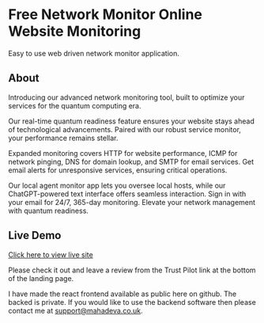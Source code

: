 # Free Network Monitor Online Website Monitoring

Easy to use web driven network monitor application.

## About

Introducing our advanced network monitoring tool, built to optimize your services for the quantum computing era.

Our real-time quantum readiness feature ensures your website stays ahead of technological advancements. Paired with our robust service monitor, your performance remains stellar.

Expanded monitoring covers HTTP for website performance, ICMP for network pinging, DNS for domain lookup, and SMTP for email services. Get email alerts for unresponsive services, ensuring critical operations.

Our local agent monitor app lets you oversee local hosts, while our ChatGPT-powered text interface offers seamless interaction. Sign in with your email for 24/7, 365-day monitoring. Elevate your network management with quantum readiness.

## Live Demo

<a href='https://www.freenetworkmonitor.click/'>Click here to view live site</a>

Please check it out and leave a review from the Trust Pilot link at the bottom of the landing page.

I have made the react frontend available as public here on github. The backed is private. If you would like to use the backend software then please contact me at support@mahadeva.co.uk. 

